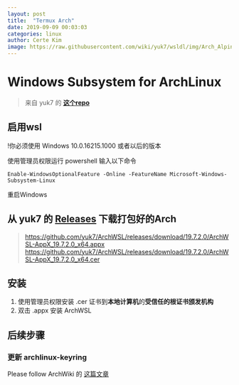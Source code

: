 ```yaml
---
layout:	post
title:	"Termux Arch"
date: 2019-09-09 00:03:03
categories: linux
author: Certe Kim
image: https://raw.githubusercontent.com/wiki/yuk7/wsldl/img/Arch_Alpine_Ubuntu.png
---
```


# Windows Subsystem for ArchLinux
> 来自 yuk7 的 [**这个repo**](https://github.com/yuk7/ArchWSL)

## 启用wsl
!你必须使用 Windows 10.0.16215.1000 或者以后的版本

使用管理员权限运行 powershell
输入以下命令
```
Enable-WindowsOptionalFeature -Online -FeatureName Microsoft-Windows-Subsystem-Linux
```

重启Windows

## 从 yuk7 的 [**Releases**](https://github.com/yuk7/ArchWSL/releases) 下载打包好的Arch

> https://github.com/yuk7/ArchWSL/releases/download/19.7.2.0/ArchWSL-AppX_19.7.2.0_x64.appx
> https://github.com/yuk7/ArchWSL/releases/download/19.7.2.0/ArchWSL-AppX_19.7.2.0_x64.cer

## 安装
1. 使用管理员权限安装 .cer 证书到**本地计算机**的**受信任的根证书颁发机构**
1. 双击 .appx 安装 ArchWSL

## 后续步骤
### 更新 archlinux-keyring
Please follow ArchWiki 的 [这篇文章](https://wiki.archlinux.org/index.php/Pacman/Package_signing)
